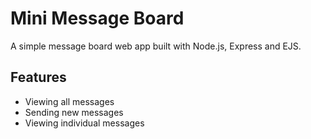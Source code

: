 # Mini Message Board

A simple message board web app built with Node.js, Express and EJS.

## Features

- Viewing all messages
- Sending new messages
- Viewing individual messages
